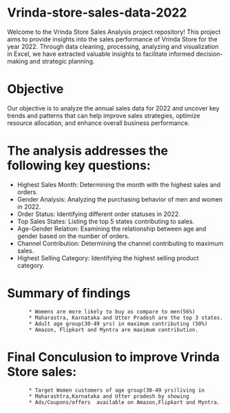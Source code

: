 
# Vrinda-store-sales-data-2022
Welcome to the Vrinda Store Sales Analysis project repository! This project aims to provide insights into the sales performance of Vrinda Store for the year 2022. Through data cleaning, processing, analyzing and visualization in Excel, we have extracted valuable insights to facilitate informed decision-making and strategic planning.

# Objective
Our objective is to analyze the annual sales data for 2022 and uncover key trends and patterns that can help improve sales strategies, optimize resource allocation, and enhance overall business performance.

# The analysis addresses the following key questions:

   * Highest Sales Month: Determining the month with the highest sales and orders.
   * Gender Analysis: Analyzing the purchasing behavior of men and women in 2022.
   * Order Status: Identifying different order statuses in 2022.
   * Top Sales States: Listing the top 5 states contributing to sales.
   * Age-Gender Relation: Examining the relationship between age and gender based on the number of orders.
   * Channel Contribution: Determining the channel contributing to maximum sales.
   * Highest Selling Category: Identifying the highest selling product category.

# Summary of findings

           * Womens are more likely to buy as compare to men(56%)
           * Maharastra, Karnataka and Utter Pradesh are the top 3 states.
           * Adult age group(30-49 yrs) in maximum contributing (50%)
           * Amazon, Flipkart and Myntra are maximum contribution.
# Final Conculusion to improve Vrinda Store sales:
           * Target Women customers of age group(30-49 yrs)living in 
           * Maharashtra,Karnataka and Utter pradesh by showing
           * Ads/Coupons/offers  available on Amazon,Flipkart and Myntra.
